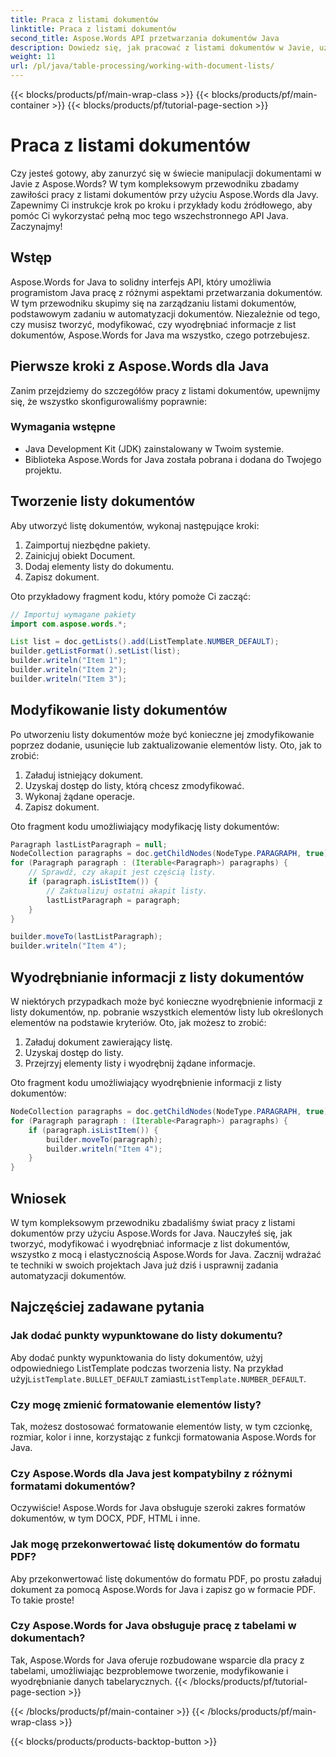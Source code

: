 ```yaml
---
title: Praca z listami dokumentów
linktitle: Praca z listami dokumentów
second_title: Aspose.Words API przetwarzania dokumentów Java
description: Dowiedz się, jak pracować z listami dokumentów w Javie, używając Aspose.Words for Java. Ten przewodnik krok po kroku zawiera przykłady kodu źródłowego do wydajnej manipulacji dokumentami.
weight: 11
url: /pl/java/table-processing/working-with-document-lists/
---
```


{{< blocks/products/pf/main-wrap-class >}}
{{< blocks/products/pf/main-container >}}
{{< blocks/products/pf/tutorial-page-section >}}

# Praca z listami dokumentów


Czy jesteś gotowy, aby zanurzyć się w świecie manipulacji dokumentami w Javie z Aspose.Words? W tym kompleksowym przewodniku zbadamy zawiłości pracy z listami dokumentów przy użyciu Aspose.Words dla Javy. Zapewnimy Ci instrukcje krok po kroku i przykłady kodu źródłowego, aby pomóc Ci wykorzystać pełną moc tego wszechstronnego API Java. Zaczynajmy!

## Wstęp

Aspose.Words for Java to solidny interfejs API, który umożliwia programistom Java pracę z różnymi aspektami przetwarzania dokumentów. W tym przewodniku skupimy się na zarządzaniu listami dokumentów, podstawowym zadaniu w automatyzacji dokumentów. Niezależnie od tego, czy musisz tworzyć, modyfikować, czy wyodrębniać informacje z list dokumentów, Aspose.Words for Java ma wszystko, czego potrzebujesz.

## Pierwsze kroki z Aspose.Words dla Java

Zanim przejdziemy do szczegółów pracy z listami dokumentów, upewnijmy się, że wszystko skonfigurowaliśmy poprawnie:

### Wymagania wstępne

- Java Development Kit (JDK) zainstalowany w Twoim systemie.
- Biblioteka Aspose.Words for Java została pobrana i dodana do Twojego projektu.

## Tworzenie listy dokumentów

Aby utworzyć listę dokumentów, wykonaj następujące kroki:

1. Zaimportuj niezbędne pakiety.
2. Zainicjuj obiekt Document.
3. Dodaj elementy listy do dokumentu.
4. Zapisz dokument.

Oto przykładowy fragment kodu, który pomoże Ci zacząć:

```java
// Importuj wymagane pakiety
import com.aspose.words.*;

List list = doc.getLists().add(ListTemplate.NUMBER_DEFAULT);
builder.getListFormat().setList(list);
builder.writeln("Item 1");
builder.writeln("Item 2");
builder.writeln("Item 3");
```

## Modyfikowanie listy dokumentów

Po utworzeniu listy dokumentów może być konieczne jej zmodyfikowanie poprzez dodanie, usunięcie lub zaktualizowanie elementów listy. Oto, jak to zrobić:

1. Załaduj istniejący dokument.
2. Uzyskaj dostęp do listy, którą chcesz zmodyfikować.
3. Wykonaj żądane operacje.
4. Zapisz dokument.

Oto fragment kodu umożliwiający modyfikację listy dokumentów:

```java
Paragraph lastListParagraph = null;
NodeCollection paragraphs = doc.getChildNodes(NodeType.PARAGRAPH, true);
for (Paragraph paragraph : (Iterable<Paragraph>) paragraphs) {
    // Sprawdź, czy akapit jest częścią listy.
    if (paragraph.isListItem()) {
        // Zaktualizuj ostatni akapit listy.
        lastListParagraph = paragraph;
    }
}

builder.moveTo(lastListParagraph);
builder.writeln("Item 4");
```

## Wyodrębnianie informacji z listy dokumentów

W niektórych przypadkach może być konieczne wyodrębnienie informacji z listy dokumentów, np. pobranie wszystkich elementów listy lub określonych elementów na podstawie kryteriów. Oto, jak możesz to zrobić:

1. Załaduj dokument zawierający listę.
2. Uzyskaj dostęp do listy.
3. Przejrzyj elementy listy i wyodrębnij żądane informacje.

Oto fragment kodu umożliwiający wyodrębnienie informacji z listy dokumentów:

```java
NodeCollection paragraphs = doc.getChildNodes(NodeType.PARAGRAPH, true);
for (Paragraph paragraph : (Iterable<Paragraph>) paragraphs) {
    if (paragraph.isListItem()) {
        builder.moveTo(paragraph);
        builder.writeln("Item 4");
    }
}
```

## Wniosek

W tym kompleksowym przewodniku zbadaliśmy świat pracy z listami dokumentów przy użyciu Aspose.Words for Java. Nauczyłeś się, jak tworzyć, modyfikować i wyodrębniać informacje z list dokumentów, wszystko z mocą i elastycznością Aspose.Words for Java. Zacznij wdrażać te techniki w swoich projektach Java już dziś i usprawnij zadania automatyzacji dokumentów.


## Najczęściej zadawane pytania

### Jak dodać punkty wypunktowane do listy dokumentu?
 Aby dodać punkty wypunktowania do listy dokumentów, użyj odpowiedniego ListTemplate podczas tworzenia listy. Na przykład użyj`ListTemplate.BULLET_DEFAULT` zamiast`ListTemplate.NUMBER_DEFAULT`.

### Czy mogę zmienić formatowanie elementów listy?
Tak, możesz dostosować formatowanie elementów listy, w tym czcionkę, rozmiar, kolor i inne, korzystając z funkcji formatowania Aspose.Words for Java.

### Czy Aspose.Words dla Java jest kompatybilny z różnymi formatami dokumentów?
Oczywiście! Aspose.Words for Java obsługuje szeroki zakres formatów dokumentów, w tym DOCX, PDF, HTML i inne.

### Jak mogę przekonwertować listę dokumentów do formatu PDF?
Aby przekonwertować listę dokumentów do formatu PDF, po prostu załaduj dokument za pomocą Aspose.Words for Java i zapisz go w formacie PDF. To takie proste!

### Czy Aspose.Words for Java obsługuje pracę z tabelami w dokumentach?
Tak, Aspose.Words for Java oferuje rozbudowane wsparcie dla pracy z tabelami, umożliwiając bezproblemowe tworzenie, modyfikowanie i wyodrębnianie danych tabelarycznych.
{{< /blocks/products/pf/tutorial-page-section >}}

{{< /blocks/products/pf/main-container >}}
{{< /blocks/products/pf/main-wrap-class >}}

{{< blocks/products/products-backtop-button >}}
